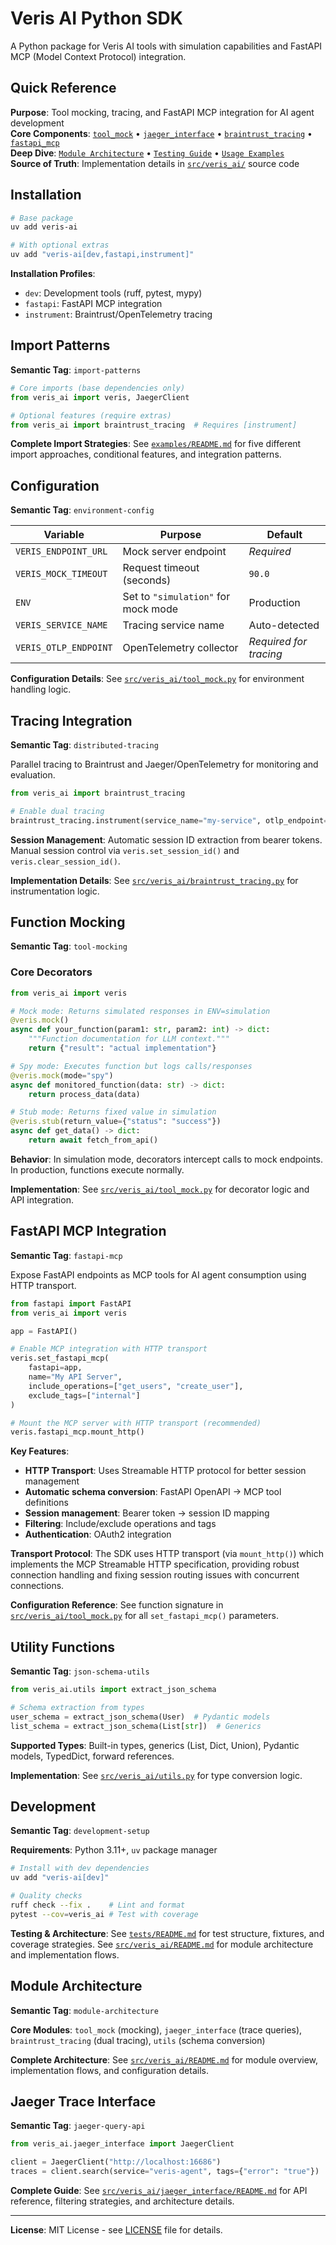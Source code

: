# Veris AI Python SDK

A Python package for Veris AI tools with simulation capabilities and FastAPI MCP (Model Context Protocol) integration.

## Quick Reference

**Purpose**: Tool mocking, tracing, and FastAPI MCP integration for AI agent development  
**Core Components**: [`tool_mock`](#function-mocking) • [`jaeger_interface`](#jaeger-trace-interface) • [`braintrust_tracing`](#tracing-integration) • [`fastapi_mcp`](#fastapi-mcp-integration)  
**Deep Dive**: [`Module Architecture`](src/veris_ai/README.md) • [`Testing Guide`](tests/README.md) • [`Usage Examples`](examples/README.md)  
**Source of Truth**: Implementation details in [`src/veris_ai/`](src/veris_ai/) source code

## Installation

```bash
# Base package
uv add veris-ai

# With optional extras
uv add "veris-ai[dev,fastapi,instrument]"
```

**Installation Profiles**:
- `dev`: Development tools (ruff, pytest, mypy) 
- `fastapi`: FastAPI MCP integration
- `instrument`: Braintrust/OpenTelemetry tracing

## Import Patterns

**Semantic Tag**: `import-patterns`

```python
# Core imports (base dependencies only)
from veris_ai import veris, JaegerClient

# Optional features (require extras)
from veris_ai import braintrust_tracing  # Requires [instrument]
```

**Complete Import Strategies**: See [`examples/README.md`](examples/README.md) for five different import approaches, conditional features, and integration patterns.

## Configuration

**Semantic Tag**: `environment-config`

| Variable | Purpose | Default |
|----------|---------|---------|
| `VERIS_ENDPOINT_URL` | Mock server endpoint | *Required* |
| `VERIS_MOCK_TIMEOUT` | Request timeout (seconds) | `90.0` |
| `ENV` | Set to `"simulation"` for mock mode | Production |
| `VERIS_SERVICE_NAME` | Tracing service name | Auto-detected |
| `VERIS_OTLP_ENDPOINT` | OpenTelemetry collector | *Required for tracing* |

**Configuration Details**: See [`src/veris_ai/tool_mock.py`](src/veris_ai/tool_mock.py) for environment handling logic.

## Tracing Integration

**Semantic Tag**: `distributed-tracing`

Parallel tracing to Braintrust and Jaeger/OpenTelemetry for monitoring and evaluation.

```python
from veris_ai import braintrust_tracing

# Enable dual tracing
braintrust_tracing.instrument(service_name="my-service", otlp_endpoint="http://localhost:4317")
```

**Session Management**: Automatic session ID extraction from bearer tokens. Manual session control via `veris.set_session_id()` and `veris.clear_session_id()`.

**Implementation Details**: See [`src/veris_ai/braintrust_tracing.py`](src/veris_ai/braintrust_tracing.py) for instrumentation logic.

## Function Mocking

**Semantic Tag**: `tool-mocking`

### Core Decorators

```python
from veris_ai import veris

# Mock mode: Returns simulated responses in ENV=simulation
@veris.mock()
async def your_function(param1: str, param2: int) -> dict:
    """Function documentation for LLM context."""
    return {"result": "actual implementation"}

# Spy mode: Executes function but logs calls/responses
@veris.mock(mode="spy")
async def monitored_function(data: str) -> dict:
    return process_data(data)

# Stub mode: Returns fixed value in simulation
@veris.stub(return_value={"status": "success"})
async def get_data() -> dict:
    return await fetch_from_api()
```

**Behavior**: In simulation mode, decorators intercept calls to mock endpoints. In production, functions execute normally.

**Implementation**: See [`src/veris_ai/tool_mock.py`](src/veris_ai/tool_mock.py) for decorator logic and API integration.

## FastAPI MCP Integration

**Semantic Tag**: `fastapi-mcp`

Expose FastAPI endpoints as MCP tools for AI agent consumption using HTTP transport.

```python
from fastapi import FastAPI
from veris_ai import veris

app = FastAPI()

# Enable MCP integration with HTTP transport
veris.set_fastapi_mcp(
    fastapi=app,
    name="My API Server",
    include_operations=["get_users", "create_user"],
    exclude_tags=["internal"]
)

# Mount the MCP server with HTTP transport (recommended)
veris.fastapi_mcp.mount_http()
```

**Key Features**:
- **HTTP Transport**: Uses Streamable HTTP protocol for better session management
- **Automatic schema conversion**: FastAPI OpenAPI → MCP tool definitions
- **Session management**: Bearer token → session ID mapping
- **Filtering**: Include/exclude operations and tags
- **Authentication**: OAuth2 integration

**Transport Protocol**: The SDK uses HTTP transport (via `mount_http()`) which implements the MCP Streamable HTTP specification, providing robust connection handling and fixing session routing issues with concurrent connections.

**Configuration Reference**: See function signature in [`src/veris_ai/tool_mock.py`](src/veris_ai/tool_mock.py) for all `set_fastapi_mcp()` parameters.

## Utility Functions

**Semantic Tag**: `json-schema-utils`

```python
from veris_ai.utils import extract_json_schema

# Schema extraction from types
user_schema = extract_json_schema(User)  # Pydantic models
list_schema = extract_json_schema(List[str])  # Generics
```

**Supported Types**: Built-in types, generics (List, Dict, Union), Pydantic models, TypedDict, forward references.

**Implementation**: See [`src/veris_ai/utils.py`](src/veris_ai/utils.py) for type conversion logic.

## Development

**Semantic Tag**: `development-setup`

**Requirements**: Python 3.11+, `uv` package manager

```bash
# Install with dev dependencies
uv add "veris-ai[dev]"

# Quality checks
ruff check --fix .    # Lint and format
pytest --cov=veris_ai # Test with coverage
```

**Testing & Architecture**: See [`tests/README.md`](tests/README.md) for test structure, fixtures, and coverage strategies. See [`src/veris_ai/README.md`](src/veris_ai/README.md) for module architecture and implementation flows.

## Module Architecture

**Semantic Tag**: `module-architecture`

**Core Modules**: `tool_mock` (mocking), `jaeger_interface` (trace queries), `braintrust_tracing` (dual tracing), `utils` (schema conversion)

**Complete Architecture**: See [`src/veris_ai/README.md`](src/veris_ai/README.md) for module overview, implementation flows, and configuration details. 

## Jaeger Trace Interface

**Semantic Tag**: `jaeger-query-api`

```python
from veris_ai.jaeger_interface import JaegerClient

client = JaegerClient("http://localhost:16686")
traces = client.search(service="veris-agent", tags={"error": "true"})
```

**Complete Guide**: See [`src/veris_ai/jaeger_interface/README.md`](src/veris_ai/jaeger_interface/README.md) for API reference, filtering strategies, and architecture details.

---

**License**: MIT License - see [LICENSE](LICENSE) file for details. 